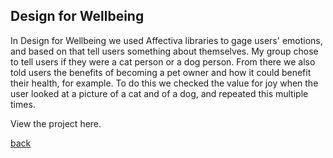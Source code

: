 ## Design for Wellbeing

In Design for Wellbeing we used Affectiva libraries to gage users' emotions, and based on that tell users something about themselves. My group chose to tell users if they were a cat person or a dog person. From there we also told users the benefits of becoming a pet owner and how it could benefit their health, for example. To do this we checked the value for joy when the user looked at a picture of a cat and of a dog, and repeated this multiple times. 

View the project here.

[back](index.md)
